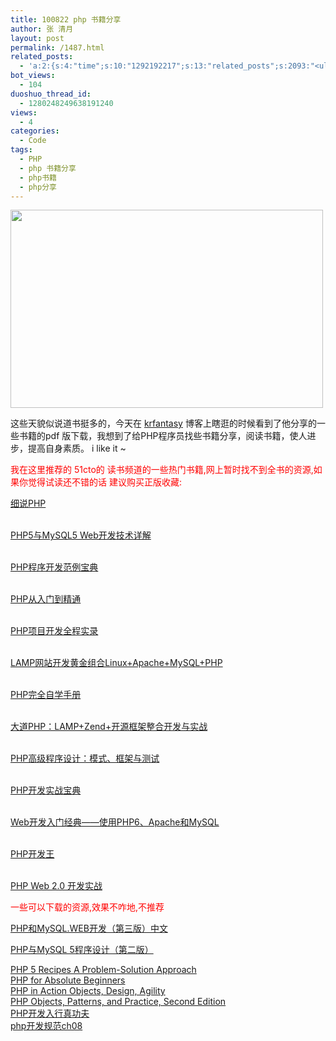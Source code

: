 ```yaml
---
title: 100822 php 书籍分享
author: 张 清月
layout: post
permalink: /1487.html
related_posts:
  - 'a:2:{s:4:"time";s:10:"1292192217";s:13:"related_posts";s:2093:"<ul class="related_post"><li><a href="http://blog.80aj.com/2010/12/04/101204-phpase-%e5%8a%a0%e5%af%86/" title="101204 phpase 加密">101204 phpase 加密</a></li><li><a href="http://blog.80aj.com/2010/10/30/101030-%e6%96%87%e4%bb%b6%e6%8a%93%e5%8f%96-snoopy%e7%b1%bb%e4%bb%8b%e7%bb%8d/" title="101030 文件抓取 snoopy类介绍">101030 文件抓取 snoopy类介绍</a></li><li><a href="http://blog.80aj.com/2010/10/29/101029-php-%e4%ba%a7%e5%93%81%e5%ae%89%e8%a3%85%e7%a8%8b%e5%ba%8f%e5%88%b6%e4%bd%9c%e4%bb%a3%e7%a0%81demo/" title="101029 php 产品安装程序制作代码demo">101029 php 产品安装程序制作代码demo</a></li><li><a href="http://blog.80aj.com/2010/10/28/101028-php%e9%a1%b5%e9%9d%a2%e6%89%a7%e8%a1%8c%e6%97%b6%e9%97%b4class/" title="101028 php页面执行时间class">101028 php页面执行时间class</a></li><li><a href="http://blog.80aj.com/2010/09/13/100913-php%e6%8b%9b%e8%81%98%e5%b9%bf%e5%91%8a%e4%b8%80%e5%88%99/" title="100913 PHP招聘广告一则">100913 PHP招聘广告一则</a></li><li><a href="http://blog.80aj.com/2010/08/21/100821-php%e4%b9%8b%e8%85%be%e8%ae%af%e5%be%ae%e5%8d%9a-api-%e4%bf%ae%e6%94%b9%e7%89%88/" title="100821 php之腾讯微博 Api 修改版">100821 php之腾讯微博 Api 修改版</a></li><li><a href="http://blog.80aj.com/2010/08/18/100818-%e5%85%b3%e4%ba%8ephp-%e9%9d%a2%e8%af%95/" title="100818 关于php 面试">100818 关于php 面试</a></li><li><a href="http://blog.80aj.com/2010/08/09/100809-php-%e7%ac%a6%e5%8f%b7%e6%b3%a8%e8%a7%a3-%e5%a4%a7%e5%85%a8/" title="100809 php 符号注解 大全">100809 php 符号注解 大全</a></li><li><a href="http://blog.80aj.com/2010/08/06/100806-%e4%bd%bf%e7%94%a8php%e5%8f%91%e5%a4%a7%e5%9e%8bweb%e7%b3%bb%e7%bb%9f/" title="100806 使用php发大型WEB系统">100806 使用php发大型WEB系统</a></li><li><a href="http://blog.80aj.com/2010/08/06/100806-php-%e5%a4%96%e9%83%a8%e6%8f%90%e4%ba%a4-%e5%ae%89%e5%85%a8%e5%a4%84%e7%90%86%e6%9c%ba%e5%88%b6/" title="100806 php 外部提交 安全处理机制">100806 php 外部提交 安全处理机制</a></li></ul>";}'
bot_views:
  - 104
duoshuo_thread_id:
  - 1280248249638191240
views:
  - 4
categories:
  - Code
tags:
  - PHP
  - php 书籍分享
  - php书籍
  - php分享
---
```

[<img class="aligncenter size-full wp-image-1427" title="php" src="http://www.80aj.com/wp-content/uploads/2010/08/php.jpg" alt="" width="500" height="317" />][1]

这些天貌似说道书挺多的，今天在 <a rel="external nofollow" href="http://krfantasy.net.ru/blog">krfantasy</a> 博客上瞎逛的时候看到了他分享的一些书籍的pdf 版下载，我想到了给PHP程序员找些书籍分享，阅读书籍，使人进步，提高自身素质。 i like it ~

<span style="color: #ff0000;">我在这里推荐的 51cto的 读书频道的一些热门书籍,网上暂时找不到全书的资源,如果你觉得试读还不错的话 建议购买正版收藏:</span>

<a rel="nofloow" href="http://book.51cto.com/art/200909/153329.htm" target="_blank">细说PHP</a>

<a rel="nofloow" href="http://book.51cto.com/art/200909/153329.htm" target="_blank"></a>  
<a rel="nofloow" href="http://book.51cto.com/art/200710/58933.htm" target="_blank">PHP5与MySQL5 Web开发技术详解 </a>

<a rel="nofloow" href="http://book.51cto.com/art/200710/58933.htm" target="_blank"></a>  
<a rel="nofloow" href="http://book.51cto.com/art/200710/57701.htm" target="_blank">PHP程序开发范例宝典</a>

<a rel="nofloow" href="http://book.51cto.com/art/200710/57701.htm" target="_blank"></a>  
<a rel="nofloow" href="http://book.51cto.com/art/200810/92315.htm" target="_blank">PHP从入门到精通</a>

<a rel="nofloow" href="http://book.51cto.com/art/200810/92315.htm" target="_blank"></a>  
<a rel="nofloow" href="http://book.51cto.com/art/200807/79480.htm" target="_blank">PHP项目开发全程实录 </a>

<a rel="nofloow" href="http://book.51cto.com/art/200807/79480.htm" target="_blank"></a>  
<a rel="nofloow" href="http://book.51cto.com/art/200807/79664.htm" target="_blank">LAMP网站开发黄金组合Linux+Apache+MySQL+PHP</a>

<a rel="nofloow" href="http://book.51cto.com/art/200807/79664.htm" target="_blank"></a>  
<a rel="nofloow" href="http://book.51cto.com/art/200809/89850.htm" target="_blank">PHP完全自学手册</a>

<a rel="nofloow" href="http://book.51cto.com/art/200809/89850.htm" target="_blank"></a>  
<a rel="nofloow" href="http://book.51cto.com/art/200908/141975.htm" target="_blank">大道PHP：LAMP+Zend+开源框架整合开发与实战</a>

<a rel="nofloow" href="http://book.51cto.com/art/200908/141975.htm" target="_blank"></a>  
<a rel="nofloow" href="http://book.51cto.com/art/200906/126735.htm" target="_blank">PHP高级程序设计：模式、框架与测试</a>

<a rel="nofloow" href="http://book.51cto.com/art/200906/126735.htm" target="_blank"></a>  
<a rel="nofloow" href="http://book.51cto.com/art/201002/182817.htm" target="_blank">PHP开发实战宝典 </a>

<a rel="nofloow" href="http://book.51cto.com/art/201002/182817.htm" target="_blank"></a>  
<a rel="nofloow" href="http://book.51cto.com/art/200907/138254.htm" target="_blank">Web开发入门经典——使用PHP6、Apache和MySQL</a>

<a rel="nofloow" href="http://book.51cto.com/art/200907/138254.htm" target="_blank"></a>  
<a rel="nofloow" href="http://book.51cto.com/art/200809/89444.htm" target="_blank">PHP开发王</a>

<a rel="nofloow" href="http://book.51cto.com/art/200809/89444.htm" target="_blank"></a>  
<a rel="nofloow" href="http://book.51cto.com/art/200809/90887.htm" target="_blank">PHP Web 2.0 开发实战</a>

<span style="color: #ff0000;">一些可以下载的资源,效果不咋地,不推荐</span>

<a href="http://www.uushare.com/group/10020/topic/14869" target="_blank">PHP和MySQL.WEB开发（第三版）中文</a>

<a href="http://www.uushare.com/group/10163/topic/12489" target="_blank">PHP与MySQL 5程序设计（第二版）</a>

<div id="_mcePaste">
  <a href="http://www.uushare.com/group/10157/topic/21622" target="_blank">PHP 5 Recipes A Problem-Solution Approach</a>
</div>

<div>
</div>

<div id="_mcePaste">
  <a href="http://www.uushare.com/group/10157/topic/21622" target="_blank">PHP for Absolute Beginners</a>
</div>

<div>
</div>

<div id="_mcePaste">
  <a href="http://www.uushare.com/group/10157/topic/21622" target="_blank">PHP in Action Objects, Design, Agility</a>
</div>

<div>
</div>

<div id="_mcePaste">
  <a href="http://www.uushare.com/group/10157/topic/21622" target="_blank">PHP Objects, Patterns, and Practice, Second Edition</a>
</div>

<div>
</div>

<div>
  <a href="http://wenku.baidu.com/view/b5ab601aff00bed5b9f31d75.html" target="_blank">PHP开发入行真功夫</a>
</div>

<div>
</div>

<div>
  <a href="http://wenku.baidu.com/view/e42cdebbfd0a79563c1e72ea.html" target="_blank">php开发规范ch08</a>
</div>

 [1]: http://www.80aj.com/wp-content/uploads/2010/08/php.jpg
